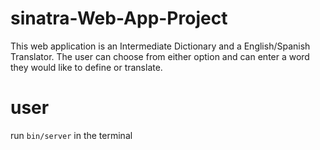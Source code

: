 # sinatra-Web-App-Project

This web application is an Intermediate Dictionary and a English/Spanish Translator. The user can choose from either option and can enter a word they would like to define or translate.

# user

run ```bin/server``` in the terminal
